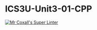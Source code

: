 # ICS3U-Unit3-01-CPP

[![Mr Coxall's Super Linter](https://github.com/maliksalem1/ICS3U-Unit3-01-CPP/workflows/Mr%20Coxall's%20Super%20Linter/badge.svg)](https://github.com/maliksalem1/ICS3U-Unit3-01-CPP/actions/)
